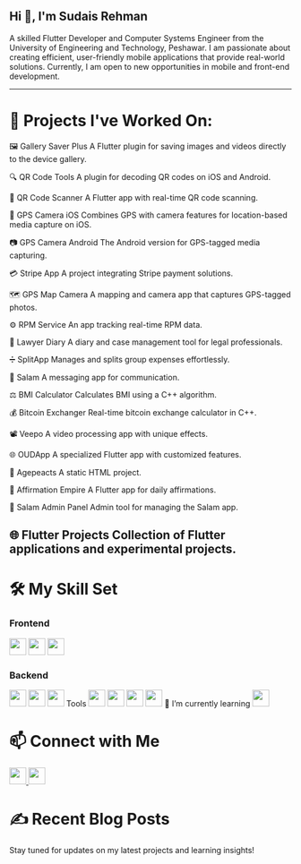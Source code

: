 

<!--
**SudaisRehman/SudaisRehman** is a ✨ _special_ ✨ repository because its `README.md` (this file) appears on your GitHub profile.

Here are some ideas to get you started:

- 🔭 I’m currently working on ...
- 🌱 I’m currently learning ...
- 👯 I’m looking to collaborate on ...
- 🤔 I’m looking for help with ...
- 💬 Ask me about ...
- 📫 How to reach me: ...
- 😄 Pronouns: ...
- ⚡ Fun fact: ...
-->
##  Hi 👋, I'm Sudais Rehman
A skilled Flutter Developer and Computer Systems Engineer from the University of Engineering and Technology, Peshawar. I am passionate about creating efficient, user-friendly mobile applications that provide real-world solutions. Currently, I am open to new opportunities in mobile and front-end development.

---
# 🔭 Projects I've Worked On:
🖼️ Gallery Saver Plus
A Flutter plugin for saving images and videos directly to the device gallery.

🔍 QR Code Tools
A plugin for decoding QR codes on iOS and Android.

📱 QR Code Scanner
A Flutter app with real-time QR code scanning.

📍 GPS Camera iOS
Combines GPS with camera features for location-based media capture on iOS.

📷 GPS Camera Android
The Android version for GPS-tagged media capturing.

💳 Stripe App
A project integrating Stripe payment solutions.

🗺️ GPS Map Camera
A mapping and camera app that captures GPS-tagged photos.

⚙️ RPM Service
An app tracking real-time RPM data.

📔 Lawyer Diary
A diary and case management tool for legal professionals.

➗ SplitApp
Manages and splits group expenses effortlessly.

👋 Salam
A messaging app for communication.

⚖️ BMI Calculator
Calculates BMI using a C++ algorithm.

💰 Bitcoin Exchanger
Real-time bitcoin exchange calculator in C++.

📽️ Veepo
A video processing app with unique effects.

🌐 OUDApp
A specialized Flutter app with customized features.

📅 Agepeacts
A static HTML project.

📜 Affirmation Empire
A Flutter app for daily affirmations.

🔧 Salam Admin Panel
Admin tool for managing the Salam app.

🌐 Flutter Projects
Collection of Flutter applications and experimental projects.
---
# 🛠️ My Skill Set
### Frontend
<img src="https://img.shields.io/badge/Dart-0175C2?style=for-the-badge&logo=dart&logoColor=white" height="30"/> <img src="https://img.shields.io/badge/Flutter-02569B?style=for-the-badge&logo=flutter&logoColor=white" height="30"/> <img src="https://img.shields.io/badge/Firebase-FFCA28?style=for-the-badge&logo=firebase&logoColor=black" height="30"/>
### Backend
<img src="https://img.shields.io/badge/Firebase-FFCA28?style=for-the-badge&logo=firebase&logoColor=black" height="30"/> <img src="https://img.shields.io/badge/REST-02569B?style=for-the-badge&logo=rest&logoColor=white" height="30"/> <img src="https://img.shields.io/badge/SQLite-003B57?style=for-the-badge&logo=sqlite&logoColor=white" height="30"/>
Tools
<img src="https://img.shields.io/badge/GitHub-181717?style=for-the-badge&logo=github&logoColor=white" height="30"/> <img src="https://img.shields.io/badge/Google%20Maps%20API-4285F4?style=for-the-badge&logo=google-maps&logoColor=white" height="30"/> <img src="https://img.shields.io/badge/AdMob-4285F4?style=for-the-badge&logo=google-ads&logoColor=white" height="30"/> <img src="https://img.shields.io/badge/Docker-2496ED?style=for-the-badge&logo=docker&logoColor=white" height="30"/>
🌱 I’m currently learning
<img src="https://img.shields.io/badge/Backend%20Development-5C6BC0?style=for-the-badge&logo=code&logoColor=white" height="30"/>
# 📫 Connect with Me
<a href="https://github.com/SudaisRehman" target="_blank"> <img src="https://img.shields.io/badge/GitHub-181717?style=for-the-badge&logo=github&logoColor=white" height="30"/> </a> <a href="https://linkedin.com/in/sudaisrehman" target="_blank"> <img src="https://img.shields.io/badge/LinkedIn-0077B5?style=for-the-badge&logo=linkedin&logoColor=white" height="30"/> </a>

# ✍️ Recent Blog Posts
Stay tuned for updates on my latest projects and learning insights!

